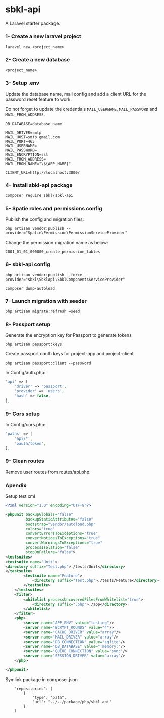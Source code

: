 # sbkl-api

A Laravel starter package.

### 1- Create a new laravel project

```
laravel new <project_name>
```

### 2- Create a new database

```
<project_name>
```

### 3- Setup .env

Update the database name, mail config and add a client URL for the password reset feature to work.

Do not forget to update the credentials `MAIL_USERNAME`, `MAIL_PASSWORD` and `MAIL_FROM_ADDRESS`.

```
DB_DATABASE=database_name

MAIL_DRIVER=smtp
MAIL_HOST=smtp.gmail.com
MAIL_PORT=465
MAIL_USERNAME=
MAIL_PASSWORD=
MAIL_ENCRYPTION=ssl
MAIL_FROM_ADDRESS=
MAIL_FROM_NAME="\${APP_NAME}"

CLIENT_URL=http://localhost:3000/
```

### 4- Install sbkl-api package

```
composer require sbkl/sbkl-api
```

### 5- Spatie roles and permissions config

Publish the config and migration files:

```
php artisan vendor:publish --provider="Spatie\Permission\PermissionServiceProvider"
```

Change the permission migration name as below:

```
2001_01_01_000000_create_permission_tables
```

### 6- sbkl-api config

```
php artisan vendor:publish --force --provider="sbkl\SbklApi\SbklComponentsServiceProvider"
```

```
composer dump-autoload
```

### 7- Launch migration with seeder

```
php artisan migrate:refresh —seed
```

### 8- Passport setup

Generate the encryption key for Passport to generate tokens

```
php artisan passport:keys
```

Create passport oauth keys for project-app and project-client

```
php artisan passport:client --password
```

In Config/auth.php:

```php
'api' => [
    'driver' => 'passport',
    'provider' => 'users',
    'hash' => false,
],
```

### 9- Cors setup

In Config/cors.php:

```php
'paths' => [
    'api/*',
    'oauth/token',
],
```

### 9- Clean routes

Remove user routes from routes/api.php.

### Apendix

Setup test xml

```xml
<?xml version="1.0" encoding="UTF-8"?>

<phpunit backupGlobals="false"
         backupStaticAttributes="false"
         bootstrap="vendor/autoload.php"
         colors="true"
         convertErrorsToExceptions="true"
         convertNoticesToExceptions="true"
         convertWarningsToExceptions="true"
         processIsolation="false"
         stopOnFailure="false">
<testsuites>
<testsuite name="Unit">
<directory suffix="Test.php">./tests/Unit</directory>
</testsuite>
        <testsuite name="Feature">
            <directory suffix="Test.php">./tests/Feature</directory>
        </testsuite>
    </testsuites>
    <filter>
        <whitelist processUncoveredFilesFromWhitelist="true">
            <directory suffix=".php">./app</directory>
        </whitelist>
    </filter>
    <php>
        <server name="APP_ENV" value="testing"/>
        <server name="BCRYPT_ROUNDS" value="4"/>
        <server name="CACHE_DRIVER" value="array"/>
        <server name="MAIL_DRIVER" value="array"/>
        <server name="DB_CONNECTION" value="sqlite"/>
        <server name="DB_DATABASE" value=":memory:"/>
        <server name="QUEUE_CONNECTION" value="sync"/>
        <server name="SESSION_DRIVER" value="array"/>
    </php>

</phpunit>
```

Symlink package in composer.json

```
    "repositories": [
        {
            "type": "path",
            "url": "../../package/php/sbkl-api"
        }
    ]
```
